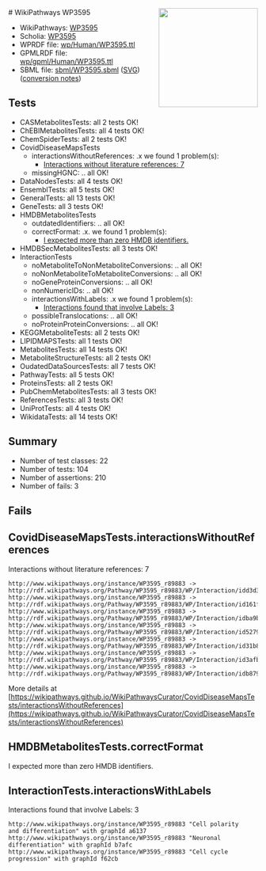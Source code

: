 <img style="float: right; width: 200px" src="../logo.png" />
# WikiPathways WP3595

* WikiPathways: [WP3595](https://identifiers.org/wikipathways:WP3595)
* Scholia: [WP3595](https://scholia.toolforge.org/wikipathways/WP3595)
* WPRDF file: [wp/Human/WP3595.ttl](../wp/Human/WP3595.ttl)
* GPMLRDF file: [wp/gpml/Human/WP3595.ttl](../wp/gpml/Human/WP3595.ttl)
* SBML file: [sbml/WP3595.sbml](../sbml/WP3595.sbml) ([SVG](../sbml/WP3595.svg)) ([conversion notes](../sbml/WP3595.txt))

## Tests
* CASMetabolitesTests: all 2 tests OK!
* ChEBIMetabolitesTests: all 4 tests OK!
* ChemSpiderTests: all 2 tests OK!
* CovidDiseaseMapsTests
    * interactionsWithoutReferences: .x we found 1 problem(s):
        * [Interactions without literature references: 7](#2e295935)
    * missingHGNC: .. all OK!
* DataNodesTests: all 4 tests OK!
* EnsemblTests: all 5 tests OK!
* GeneralTests: all 13 tests OK!
* GeneTests: all 3 tests OK!
* HMDBMetabolitesTests
    * outdatedIdentifiers: .. all OK!
    * correctFormat: .x. we found 1 problem(s):
        * [I expected more than zero HMDB identifiers.](#ad154c1e)
* HMDBSecMetabolitesTests: all 3 tests OK!
* InteractionTests
    * noMetaboliteToNonMetaboliteConversions: .. all OK!
    * noNonMetaboliteToMetaboliteConversions: .. all OK!
    * noGeneProteinConversions: .. all OK!
    * nonNumericIDs: .. all OK!
    * interactionsWithLabels: .x we found 1 problem(s):
        * [Interactions found that involve Labels: 3](#630d267a)
    * possibleTranslocations: .. all OK!
    * noProteinProteinConversions: .. all OK!
* KEGGMetaboliteTests: all 2 tests OK!
* LIPIDMAPSTests: all 1 tests OK!
* MetabolitesTests: all 14 tests OK!
* MetaboliteStructureTests: all 2 tests OK!
* OudatedDataSourcesTests: all 7 tests OK!
* PathwayTests: all 5 tests OK!
* ProteinsTests: all 2 tests OK!
* PubChemMetabolitesTests: all 3 tests OK!
* ReferencesTests: all 3 tests OK!
* UniProtTests: all 4 tests OK!
* WikidataTests: all 14 tests OK!


## Summary

* Number of test classes: 22
* Number of tests: 104
* Number of assertions: 210
* Number of fails: 3

## Fails

<a name="2e295935" />

## CovidDiseaseMapsTests.interactionsWithoutReferences

Interactions without literature references: 7
```
http://www.wikipathways.org/instance/WP3595_r89883 -> http://rdf.wikipathways.org/Pathway/WP3595_r89883/WP/Interaction/idd3d3bd2a
http://www.wikipathways.org/instance/WP3595_r89883 -> http://rdf.wikipathways.org/Pathway/WP3595_r89883/WP/Interaction/id161fdcb7
http://www.wikipathways.org/instance/WP3595_r89883 -> http://rdf.wikipathways.org/Pathway/WP3595_r89883/WP/Interaction/idba9bdd6a
http://www.wikipathways.org/instance/WP3595_r89883 -> http://rdf.wikipathways.org/Pathway/WP3595_r89883/WP/Interaction/id5279fbc9
http://www.wikipathways.org/instance/WP3595_r89883 -> http://rdf.wikipathways.org/Pathway/WP3595_r89883/WP/Interaction/id31b81667
http://www.wikipathways.org/instance/WP3595_r89883 -> http://rdf.wikipathways.org/Pathway/WP3595_r89883/WP/Interaction/id3afb19d
http://www.wikipathways.org/instance/WP3595_r89883 -> http://rdf.wikipathways.org/Pathway/WP3595_r89883/WP/Interaction/idb879810a
```

More details at [https://wikipathways.github.io/WikiPathwaysCurator/CovidDiseaseMapsTests/interactionsWithoutReferences](https://wikipathways.github.io/WikiPathwaysCurator/CovidDiseaseMapsTests/interactionsWithoutReferences)

<a name="ad154c1e" />

## HMDBMetabolitesTests.correctFormat

I expected more than zero HMDB identifiers.
<a name="630d267a" />

## InteractionTests.interactionsWithLabels

Interactions found that involve Labels: 3
```
http://www.wikipathways.org/instance/WP3595_r89883 "Cell polarity
and differentiation" with graphId a6137
http://www.wikipathways.org/instance/WP3595_r89883 "Neuronal differentiation" with graphId b7afc
http://www.wikipathways.org/instance/WP3595_r89883 "Cell cycle 
progression" with graphId f62cb
```

